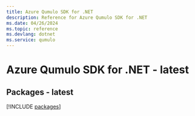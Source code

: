 ```yaml
---
title: Azure Qumulo SDK for .NET
description: Reference for Azure Qumulo SDK for .NET
ms.date: 04/26/2024
ms.topic: reference
ms.devlang: dotnet
ms.service: qumulo
---
```

# Azure Qumulo SDK for .NET - latest
## Packages - latest
[!INCLUDE [packages](qumulo-index.md)]